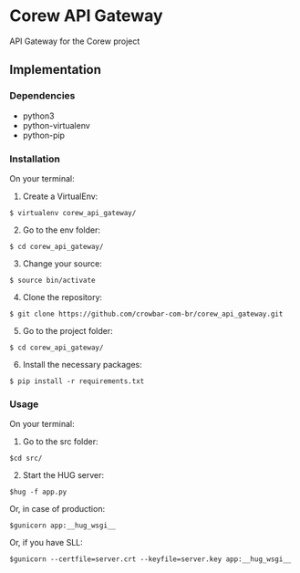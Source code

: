 # Corew API Gateway
API Gateway for the Corew project

## Implementation

### Dependencies

* python3
* python-virtualenv
* python-pip

### Installation
On your terminal:

1. Create a VirtualEnv:
```
$ virtualenv corew_api_gateway/
```
2. Go to the env folder:
```
$ cd corew_api_gateway/
```
3. Change your source:
```
$ source bin/activate
```
4. Clone the repository:
```
$ git clone https://github.com/crowbar-com-br/corew_api_gateway.git
```
5. Go to the project folder:
```
$ cd corew_api_gateway/
```
6. Install the necessary packages:
```
$ pip install -r requirements.txt
```

### Usage
On your terminal:

1. Go to the src folder:
```
$cd src/
```
2. Start the HUG server:
```
$hug -f app.py
```
Or, in case of production:
```
$gunicorn app:__hug_wsgi__
```
Or, if you have SLL:
```
$gunicorn --certfile=server.crt --keyfile=server.key app:__hug_wsgi__
```
